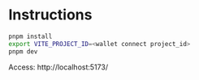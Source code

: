 # Instructions
```bash
pnpm install
export VITE_PROJECT_ID=<wallet connect project_id>
pnpm dev
```
Access: http://localhost:5173/